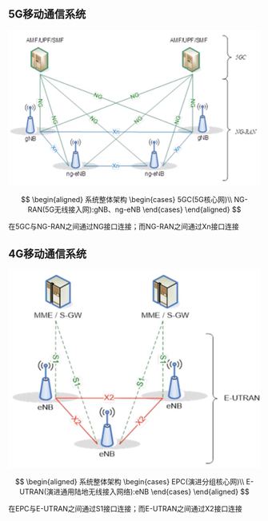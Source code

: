 
## 5G移动通信系统
![](/Image/01.png)

$$
\begin{aligned}
系统整体架构
\begin{cases}
5GC(5G核心网)\\
NG-RAN(5G无线接入网):gNB、ng-eNB
\end{cases}
\end{aligned}
$$

在5GC与NG-RAN之间通过NG接口连接；而NG-RAN之间通过Xn接口连接

## 4G移动通信系统
![](/Image/02.png)

$$
\begin{aligned}
系统整体架构
\begin{cases}
EPC(演进分组核心网)\\
E-UTRAN(演进通用陆地无线接入网络):eNB
\end{cases}
\end{aligned}
$$

在EPC与E-UTRAN之间通过S1接口连接；而E-UTRAN之间通过X2接口连接

